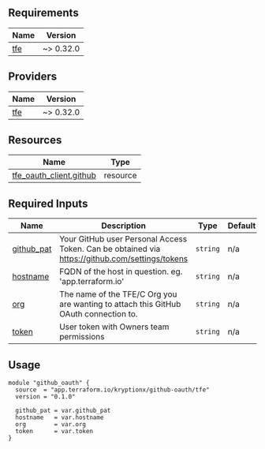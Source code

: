 <!-- BEGIN_TF_DOCS -->

## Requirements

| Name                                                   | Version   |
| ------------------------------------------------------ | --------- |
| <a name="requirement_tfe"></a> [tfe](#requirement_tfe) | ~> 0.32.0 |

## Providers

| Name                                             | Version   |
| ------------------------------------------------ | --------- |
| <a name="provider_tfe"></a> [tfe](#provider_tfe) | ~> 0.32.0 |

## Resources

| Name                                                                                                                | Type     |
| ------------------------------------------------------------------------------------------------------------------- | -------- |
| [tfe_oauth_client.github](https://registry.terraform.io/providers/hashicorp/tfe/latest/docs/resources/oauth_client) | resource |

## Required Inputs

| Name                                                            | Description                                                                                    | Type     | Default | Required |
| --------------------------------------------------------------- | ---------------------------------------------------------------------------------------------- | -------- | ------- | :------: |
| <a name="input_github_pat"></a> [github_pat](#input_github_pat) | Your GitHub user Personal Access Token. Can be obtained via https://github.com/settings/tokens | `string` | n/a     |   yes    |
| <a name="input_hostname"></a> [hostname](#input_hostname)       | FQDN of the host in question. eg. 'app.terraform.io'                                           | `string` | n/a     |   yes    |
| <a name="input_org"></a> [org](#input_org)                      | The name of the TFE/C Org you are wanting to attach this GitHub OAuth connection to.           | `string` | n/a     |   yes    |
| <a name="input_token"></a> [token](#input_token)                | User token with Owners team permissions                                                        | `string` | n/a     |   yes    |

## Usage

```
module "github_oauth" {
  source  = "app.terraform.io/kryptionx/github-oauth/tfe"
  version = "0.1.0"

  github_pat = var.github_pat
  hostname   = var.hostname
  org        = var.org
  token      = var.token
}
```

<!-- END_TF_DOCS -->
